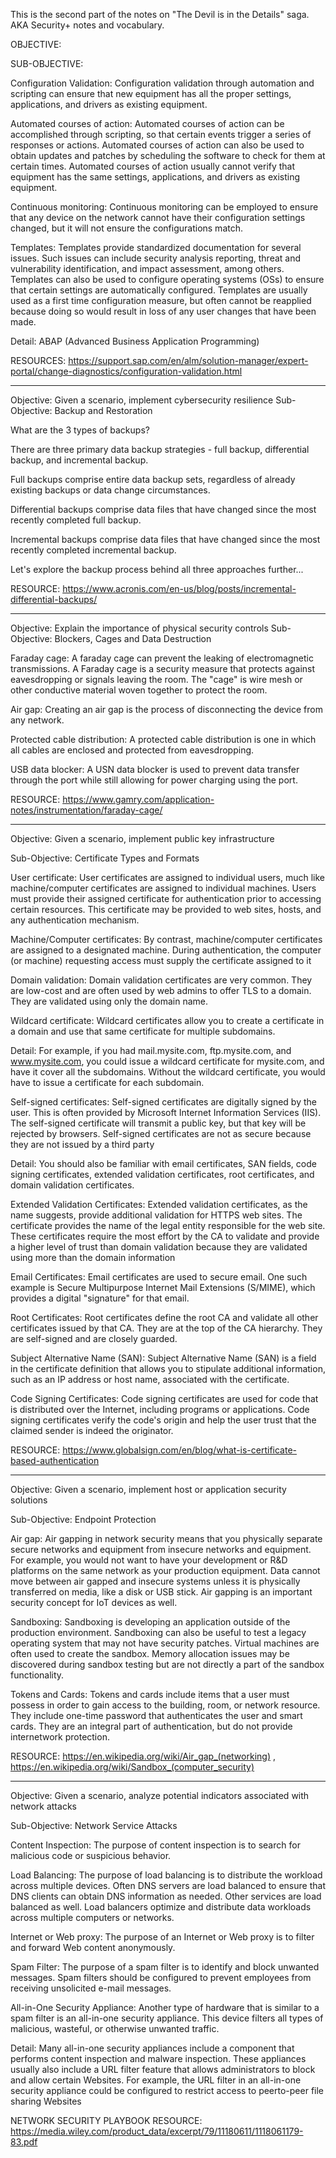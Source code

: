 This is the second part of the notes on "The Devil is in the Details" saga. AKA Security+ notes and vocabulary.

OBJECTIVE:

SUB-OBJECTIVE:

Configuration Validation:
Configuration validation through automation and scripting can ensure that new equipment has all the proper settings, applications, and drivers as existing equipment.

Automated courses of action:
Automated courses of action can be accomplished through scripting, so that certain events trigger a series of
responses or actions. Automated courses of action can also be used to obtain updates and patches by scheduling the software to check for them at certain times. Automated courses of action usually cannot verify that 
equipment has the same settings, applications, and drivers as existing equipment.

Continuous monitoring:
Continuous monitoring can be employed to ensure that any device on the network cannot have their configuration
settings changed, but it will not ensure the configurations match.

Templates:
Templates provide standardized documentation for several issues. Such issues can include security analysis reporting, threat and vulnerability identification, and impact assessment, among others. Templates can also be used to configure operating systems (OSs) to ensure that certain settings are automatically configured. Templates are usually used as a first time configuration measure, but often cannot be reapplied because doing so would result in loss of any user changes that have been made.

Detail:
ABAP (Advanced Business Application Programming)

RESOURCES: https://support.sap.com/en/alm/solution-manager/expert-portal/change-diagnostics/configuration-validation.html

---------------------------------------------------------------------------------------------------------------

Objective:
Given a scenario, implement cybersecurity resilience
Sub-Objective:
Backup and Restoration

What are the 3 types of backups?

There are three primary data backup strategies - full backup, differential backup, and incremental backup.

Full backups comprise entire data backup sets, regardless of already existing backups or data change circumstances.

Differential backups comprise data files that have changed since the most recently completed full backup.

Incremental backups comprise data files that have changed since the most recently completed incremental backup.

Let's explore the backup process behind all three approaches further...

RESOURCE: https://www.acronis.com/en-us/blog/posts/incremental-differential-backups/

-------------------------------------------------------------------------------------------

Objective:
Explain the importance of physical security controls
Sub-Objective:
Blockers, Cages and Data Destruction

Faraday cage:
A faraday cage can prevent the leaking of electromagnetic transmissions. A Faraday cage is a security measure that protects against eavesdropping or signals leaving the room. The "cage" is wire mesh or other conductive material woven together to protect the room. 

Air gap:
Creating an air gap is the process of disconnecting the device from any network.

Protected cable distribution:
A protected cable distribution is one in which all cables are enclosed and protected from eavesdropping.

USB data blocker:
A USN data blocker is used to prevent data transfer through the port while still allowing for power charging using the
port.

RESOURCE: https://www.gamry.com/application-notes/instrumentation/faraday-cage/

-------------------------------------------------------------------------------------------------------

Objective:
Given a scenario, implement public key infrastructure

Sub-Objective:
Certificate Types and Formats

User certificate:
User certificates are assigned to individual users, much like machine/computer certificates are assigned to individual machines. Users must provide their assigned certificate for authentication prior to accessing certain resources. This certificate may be provided to web sites, hosts, and any authentication mechanism. 

Machine/Computer certificates:
By contrast, machine/computer certificates are assigned to a designated machine. During authentication, the computer (or machine) requesting access must supply the certificate assigned to it

Domain validation:
Domain validation certificates are very common. They are low-cost and are often used by web admins to offer TLS to a domain. They are validated using only the domain name.

Wildcard certificate:
Wildcard certificates allow you to create a certificate in a domain and use that same certificate for multiple subdomains.

Detail:
For example, if you had mail.mysite.com, ftp.mysite.com, and www.mysite.com, you could issue a wildcard certificate for mysite.com, and have it cover all the subdomains. Without the wildcard certificate, you would have to issue a certificate for each subdomain.

Self-signed certificates:
Self-signed certificates are digitally signed by the user. This is often provided by
Microsoft Internet Information Services (IIS). The self-signed certificate will transmit a public key, but that key will be rejected by browsers. Self-signed certificates are not as secure because they are not issued by a third party

Detail:
You should also be familiar with email certificates, SAN fields, code signing certificates, extended validation certificates, root certificates, and domain validation certificates.

Extended Validation Certificates:
Extended validation certificates, as the name suggests, provide additional validation for HTTPS web sites. The
certificate provides the name of the legal entity responsible for the web site. These certificates require the most effort by the CA to validate and provide a higher level of trust than domain validation because they are validated using more than the domain information

Email Certificates:
Email certificates are used to secure email. One such example is Secure Multipurpose Internet Mail Extensions
(S/MIME), which provides a digital "signature" for that email. 

Root Certificates:
Root certificates define the root CA and validate all other certificates issued by that CA. They are at the top of the CA hierarchy. They are self-signed and are closely guarded.

Subject Alternative Name (SAN):
Subject Alternative Name (SAN) is a field in the certificate definition that allows you to stipulate additional information, such as an IP address or host name, associated with the certificate.

 Code Signing Certificates:
 Code signing certificates are used for code that is distributed over the Internet, including programs or applications. Code signing certificates verify the code's origin and help the user trust that the claimed sender is indeed the originator.

RESOURCE: https://www.globalsign.com/en/blog/what-is-certificate-based-authentication

-----------------------------------------------------------------------------------------------

Objective:
Given a scenario, implement host or application security solutions

Sub-Objective:
Endpoint Protection

Air gap:
Air gapping in network security means that you physically separate secure networks and equipment from insecure
networks and equipment. For example, you would not want to have your development or R&D platforms on the same
network as your production equipment. Data cannot move between air gapped and insecure systems unless it is
physically transferred on media, like a disk or USB stick. Air gapping is an important security concept for IoT devices as well.

Sandboxing:
Sandboxing is developing an application outside of the production environment. Sandboxing can also be useful to test a legacy operating system that may not have security patches. Virtual machines are often used to create the sandbox. Memory allocation issues may be discovered during sandbox testing but are not directly a part of the sandbox functionality.

Tokens and Cards:
Tokens and cards include items that a user must possess in order to gain access to the building, room, or network resource. They include one-time password that authenticates the user and smart cards. They are an integral part of authentication, but do not provide internetwork protection.


RESOURCE: https://en.wikipedia.org/wiki/Air_gap_(networking) , https://en.wikipedia.org/wiki/Sandbox_(computer_security)

----------------------------------------------------------------------------------------------

Objective:
Given a scenario, analyze potential indicators associated with network attacks

Sub-Objective:
Network Service Attacks

Content Inspection:
The purpose of content inspection is to search for malicious code or suspicious behavior.

Load Balancing:
The purpose of load balancing is to distribute the workload across multiple devices. Often DNS servers are load
balanced to ensure that DNS clients can obtain DNS information as needed. Other services are load balanced as well. Load balancers optimize and distribute data workloads across multiple computers or networks.

Internet or Web proxy:
The purpose of an Internet or Web proxy is to filter and forward Web content anonymously.

Spam Filter:
The purpose of a spam filter is to identify and block unwanted messages. Spam filters should be configured to prevent employees from receiving unsolicited e-mail messages.

All-in-One Security Appliance:
Another type of hardware that is similar to a spam filter is an all-in-one security appliance. This device filters all types of malicious, wasteful, or otherwise unwanted traffic.

Detail:
Many all-in-one security appliances include a component that performs content inspection and malware inspection.
These appliances usually also include a URL filter feature that allows administrators to block and allow certain
Websites. For example, the URL filter in an all-in-one security appliance could be configured to restrict access to peerto-peer file sharing Websites

NETWORK SECURITY PLAYBOOK
RESOURCE: https://media.wiley.com/product_data/excerpt/79/11180611/1118061179-83.pdf 



